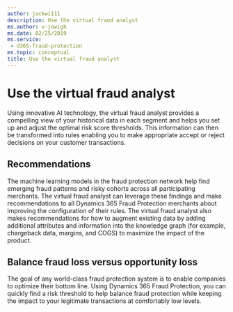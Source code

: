 ```yaml
---
author: jackwi111
description: Use the virtual fraud analyst
ms.author: v-jowigh
ms.date: 02/25/2019
ms.service:
 - d365-fraud-protection
ms.topic: conceptual
title: Use the virtual fraud analyst
---
```



# Use the virtual fraud analyst

Using innovative AI technology, the virtual fraud analyst provides a compelling view of your historical data in each segment and helps you set up and adjust the optimal risk score thresholds. This information can then be transformed into rules enabling you to make appropriate accept or reject decisions on your customer transactions.

## Recommendations

The machine learning models in the fraud protection network help find emerging fraud patterns and risky cohorts across all participating merchants. The virtual fraud analyst can leverage these findings and make recommendations to all Dynamics 365 Fraud Protection merchants about improving the configuration of their rules. The virtual fraud analyst also makes recommendations for how to augment existing data by adding additional attributes and information into the knowledge graph (for example, chargeback data, margins, and COGS) to maximize the impact of the product.

## Balance fraud loss versus opportunity loss

The goal of any world-class fraud protection system is to enable companies to optimize their bottom line. Using Dynamics 365 Fraud Protection, you can quickly find a risk threshold to help balance fraud protection while keeping the impact to your legitimate transactions at comfortably low levels.

